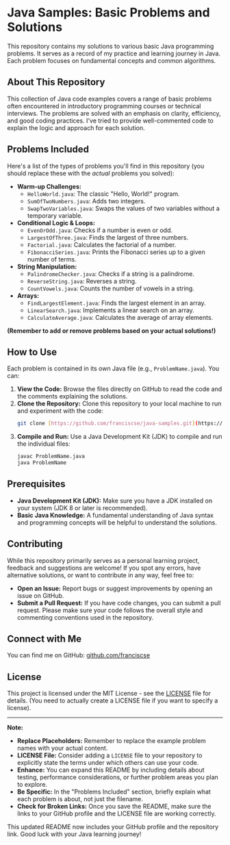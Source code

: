 # Java Samples: Basic Problems and Solutions

This repository contains my solutions to various basic Java programming problems. It serves as a record of my practice and learning journey in Java. Each problem focuses on fundamental concepts and common algorithms.

## About This Repository

This collection of Java code examples covers a range of basic problems often encountered in introductory programming courses or technical interviews. The problems are solved with an emphasis on clarity, efficiency, and good coding practices. I've tried to provide well-commented code to explain the logic and approach for each solution.

## Problems Included

Here's a list of the types of problems you'll find in this repository (you should replace these with the *actual* problems you solved):

*   **Warm-up Challenges:**
    *   `HelloWorld.java`: The classic "Hello, World!" program.
    *   `SumOfTwoNumbers.java`:  Adds two integers.
    *   `SwapTwoVariables.java`: Swaps the values of two variables without a temporary variable.
*   **Conditional Logic & Loops:**
    *   `EvenOrOdd.java`: Checks if a number is even or odd.
    *   `LargestOfThree.java`: Finds the largest of three numbers.
    *   `Factorial.java`: Calculates the factorial of a number.
    *   `FibonacciSeries.java`: Prints the Fibonacci series up to a given number of terms.
*   **String Manipulation:**
    *   `PalindromeChecker.java`: Checks if a string is a palindrome.
    *   `ReverseString.java`: Reverses a string.
    *   `CountVowels.java`: Counts the number of vowels in a string.
*   **Arrays:**
    *   `FindLargestElement.java`: Finds the largest element in an array.
    *   `LinearSearch.java`: Implements a linear search on an array.
    *   `CalculateAverage.java`: Calculates the average of array elements.

**(Remember to add or remove problems based on your actual solutions!)**

## How to Use

Each problem is contained in its own Java file (e.g., `ProblemName.java`). You can:

1.  **View the Code:** Browse the files directly on GitHub to read the code and the comments explaining the solutions.
2.  **Clone the Repository:** Clone this repository to your local machine to run and experiment with the code:
    ```bash
    git clone [https://github.com/franciscse/java-samples.git](https://github.com/franciscse/java-samples.git)
    ```
3.  **Compile and Run:**  Use a Java Development Kit (JDK) to compile and run the individual files:
    ```bash
    javac ProblemName.java
    java ProblemName
    ```

## Prerequisites

*   **Java Development Kit (JDK):** Make sure you have a JDK installed on your system (JDK 8 or later is recommended).
*   **Basic Java Knowledge:** A fundamental understanding of Java syntax and programming concepts will be helpful to understand the solutions.

## Contributing

While this repository primarily serves as a personal learning project, feedback and suggestions are welcome! If you spot any errors, have alternative solutions, or want to contribute in any way, feel free to:

*   **Open an Issue:** Report bugs or suggest improvements by opening an issue on GitHub.
*   **Submit a Pull Request:** If you have code changes, you can submit a pull request. Please make sure your code follows the overall style and commenting conventions used in the repository.

## Connect with Me

You can find me on GitHub: [github.com/franciscse](https://github.com/franciscse)

## License

This project is licensed under the MIT License - see the [LICENSE](LICENSE) file for details. (You need to actually create a LICENSE file if you want to specify a license).

---

**Note:**

*   **Replace Placeholders:** Remember to replace the example problem names with your actual content.
*   **LICENSE File:** Consider adding a `LICENSE` file to your repository to explicitly state the terms under which others can use your code.
*   **Enhance:** You can expand this README by including details about testing, performance considerations, or further problem areas you plan to explore.
*   **Be Specific:** In the "Problems Included" section, briefly explain what each problem is about, not just the filename.
*   **Check for Broken Links:** Once you save the README, make sure the links to your GitHub profile and the LICENSE file are working correctly.

This updated README now includes your GitHub profile and the repository link. Good luck with your Java learning journey!

